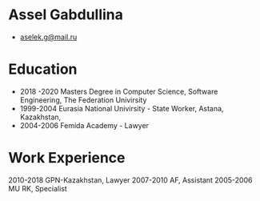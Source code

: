 # Assel Gabdullina 

* aselek.g@mail.ru

# Education

* 2018 -2020 Masters Degree in Computer Science, Software Engineering, The Federation Univirsity 
* 1999-2004 Eurasia National Univirsity - State Worker, Astana, Kazakhstan, 
* 2004-2006 Femida Academy - Lawyer

# Work Experience

2010-2018 GPN-Kazakhstan, Lawyer
2007-2010 AF, Assistant
2005-2006 MU RK, Specialist 
